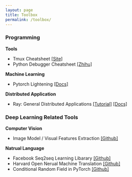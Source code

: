 ```yaml
---
layout: page
title: Toolbox
permalink: /toolbox/
---
```



### Programming

**Tools**

- Tmux Cheatsheet [[Site]](https://segmentfault.com/a/1190000007427965)
- Python Debugger Cheatsheet [[Zhihu]](https://zhuanlan.zhihu.com/p/37294138)

**Machine Learning**

- Pytorch Lightening [[Docs]](https://pytorch-lightning.readthedocs.io/en/stable/)

**Distributed Application**

- Ray: General Distributed Applications [[Tutorial]](https://www.anyscale.com/academy) [[Docs]](https://docs.ray.io/en/latest/)


### Deep Learning Related Tools

**Computer Vision**

- Image Model / Visual Features Extraction [[Github]](https://github.com/rwightman/pytorch-image-models/)

**Natrual Language**

- Facebook Seq2seq Learning Libarary [[Github]](https://github.com/pytorch/fairseq)
- Harvard Open Nerual Machine Translation [[Github]](https://github.com/OpenNMT/OpenNMT-py)
- Conditional Random Field in PyTorch [[Github]](https://github.com/kmkurn/pytorch-crf)
